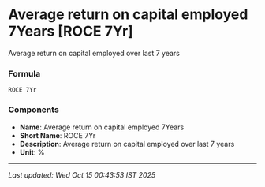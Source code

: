 # Average return on capital employed 7Years [ROCE 7Yr]
Average return on capital employed over last 7 years

### Formula
```text
ROCE 7Yr
```


### Components
- **Name**: Average return on capital employed 7Years
- **Short Name**: ROCE 7Yr
- **Description**: Average return on capital employed over last 7 years
- **Unit**: %

---
*Last updated: Wed Oct 15 00:43:53 IST 2025*
